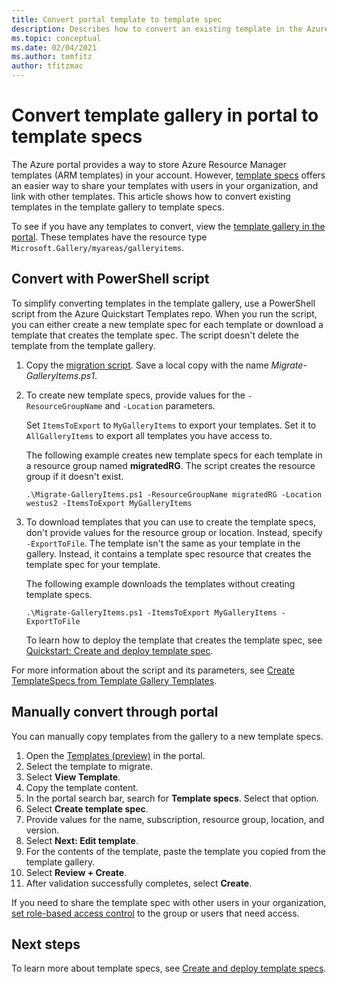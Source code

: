 ```yaml
---
title: Convert portal template to template spec
description: Describes how to convert an existing template in the Azure portal gallery to a template specs.
ms.topic: conceptual
ms.date: 02/04/2021
ms.author: tomfitz
author: tfitzmac
---
```

# Convert template gallery in portal to template specs

The Azure portal provides a way to store Azure Resource Manager templates (ARM templates) in your account. However, [template specs](template-specs.md) offers an easier way to share your templates with users in your organization, and link with other templates. This article shows how to convert existing templates in the template gallery to template specs.

To see if you have any templates to convert, view the [template gallery in the portal](https://portal.azure.com/#blade/HubsExtension/BrowseResourceBlade/resourceType/Microsoft.Gallery%2Fmyareas%2Fgalleryitems). These templates have the resource type `Microsoft.Gallery/myareas/galleryitems`.

## Convert with PowerShell script

To simplify converting templates in the template gallery, use a PowerShell script from the Azure Quickstart Templates repo. When you run the script, you can either create a new template spec for each template or download a template that creates the template spec. The script doesn't delete the template from the template gallery.

1. Copy the [migration script](https://github.com/Azure/azure-quickstart-templates/blob/master/201-templatespec-migrate-create/Migrate-GalleryItems.ps1). Save a local copy with the name *Migrate-GalleryItems.ps1*.
1. To create new template specs, provide values for the `-ResourceGroupName` and `-Location` parameters.

   Set `ItemsToExport` to `MyGalleryItems` to export your templates. Set it to `AllGalleryItems` to export all templates you have access to.

   The following example creates new template specs for each template in a resource group named **migratedRG**. The script creates the resource group if it doesn't exist.

   ```azurepowershell
   .\Migrate-GalleryItems.ps1 -ResourceGroupName migratedRG -Location westus2 -ItemsToExport MyGalleryItems
   ```

1. To download templates that you can use to create the template specs, don't provide values for the resource group or location. Instead, specify `-ExportToFile`. The template isn't the same as your template in the gallery. Instead, it contains a template spec resource that creates the template spec for your template.

   The following example downloads the templates without creating template specs.

   ```azurepowershell
   .\Migrate-GalleryItems.ps1 -ItemsToExport MyGalleryItems -ExportToFile
   ```

   To learn how to deploy the template that creates the template spec, see [Quickstart: Create and deploy template spec](quickstart-create-template-specs.md).

For more information about the script and its parameters, see [Create TemplateSpecs from Template Gallery Templates](https://github.com/Azure/azure-quickstart-templates/tree/master/201-templatespec-migrate-create).

## Manually convert through portal

You can manually copy templates from the gallery to a new template specs.

1. Open the [Templates (preview)](https://portal.azure.com/#blade/HubsExtension/BrowseResourceBlade/resourceType/Microsoft.Gallery%2Fmyareas%2Fgalleryitems) in the portal.
1. Select the template to migrate.
1. Select **View Template**.
1. Copy the template content.
1. In the portal search bar, search for **Template specs**. Select that option.
1. Select **Create template spec**.
1. Provide values for the name, subscription, resource group, location, and version.
1. Select **Next: Edit template**.
1. For the contents of the template, paste the template you copied from the template gallery.
1. Select **Review + Create**.
1. After validation successfully completes, select **Create**.

If you need to share the template spec with other users in your organization, [set role-based access control](../../role-based-access-control/tutorial-role-assignments-group-powershell.md) to the group or users that need access.

## Next steps

To learn more about template specs, see [Create and deploy template specs](template-specs.md).
